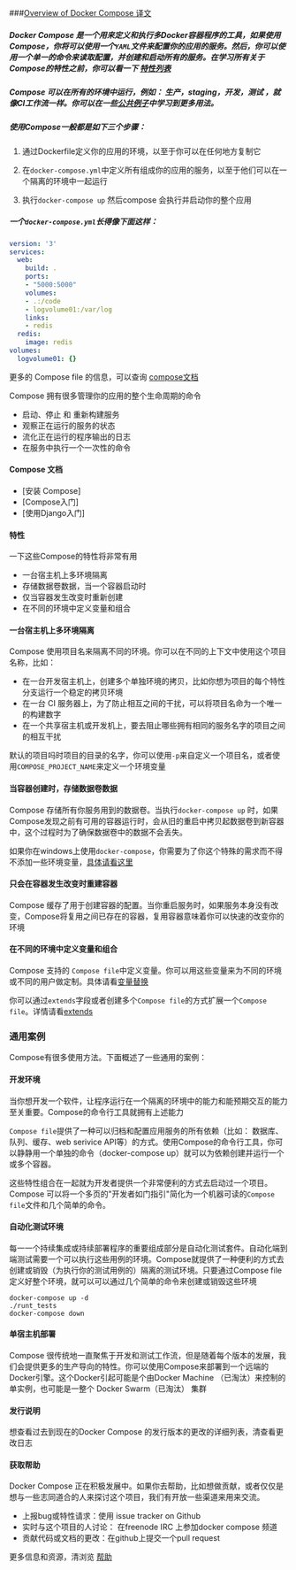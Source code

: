 ###[Overview of Docker Compose 译文](https://docs.docker.com/compose/)



##### Docker Compose 是一个用来定义和执行多Docker容器程序的工具，如果使用Compose，你将可以使用一个`YAML`文件来配置你的应用的服务。然后，你可以使用一个单一的命令来读取配置，并创建和启动所有的服务。在学习所有关于Compose的特性之前，你可以看一下 [特性列表](https://docs.docker.com/compose/#features)



##### Compose 可以在所有的环境中运行，例如： 生产，staging，开发，测试 ，就像CI工作流一样。你可以在一些[公共例子](https://docs.docker.com/compose/#common-use-cases)中学习到更多用法。

##### 使用Compose一般都是如下三个步骤：

1. 通过Dockerfile定义你的应用的环境，以至于你可以在任何地方复制它

2. 在`docker-compose.yml`中定义所有组成你的应用的服务，以至于他们可以在一个隔离的环境中一起运行
3. 执行`docker-compose up` 然后compose 会执行并启动你的整个应用



##### 一个`docker-compose.yml`长得像下面这样：

```yaml
version: '3'
services:
  web:
    build: .
    ports:
    - "5000:5000"
    volumes:
    - .:/code
    - logvolume01:/var/log
    links:
    - redis
  redis:
    image: redis
volumes:
  logvolume01: {}
```

更多的 Compose file 的信息，可以查询 [compose文档](https://docs.docker.com/compose/compose-file/)



Compose 拥有很多管理你的应用的整个生命周期的命令

- 启动、停止 和 重新构建服务
- 观察正在运行的服务的状态
- 流化正在运行的程序输出的日志
- 在服务中执行一个一次性的命令



#### Compose 文档

- [安装 Compose]
- [Compose入门]
- [使用Django入门]



#### 特性

一下这些Compose的特性将非常有用

- 一台宿主机上多环境隔离
- 存储数据卷数据，当一个容器启动时
- 仅当容器发生改变时重新创建
- 在不同的环境中定义变量和组合



#### 一台宿主机上多环境隔离

Compose 使用项目名来隔离不同的环境。你可以在不同的上下文中使用这个项目名称，比如：

- 在一台开发宿主机上，创建多个单独环境的拷贝，比如你想为项目的每个特性分支运行一个稳定的拷贝环境
- 在一台 CI 服务器上，为了防止相互之间的干扰，可以将项目名命为一个唯一的构建数字
- 在一个共享宿主机或开发机上，要去阻止哪些拥有相同的服务名字的项目之间的相互干扰



默认的项目吗时项目的目录的名字，你可以使用`-p`来自定义一个项目名，或者使用`COMPOSE_PROJECT_NAME`来定义一个环境变量



#### 当容器创建时，存储数据卷数据

Compose 存储所有你服务用到的数据卷。当执行`docker-compose up` 时，如果Compose发现之前有可用的容器运行时，会从旧的重启中拷贝起数据卷到新容器中，这个过程时为了确保数据卷中的数据不会丢失。

如果你在windows上使用`docker-compose`，你需要为了你这个特殊的需求而不得不添加一些环境变量，[具体请看这里](https://docs.docker.com/compose/reference/envvars/)



#### 只会在容器发生改变时重建容器

Compose 缓存了用于创建容器的配置。当你重启服务时，如果服务本身没有改变，Compose将复用之间已存在的容器，复用容器意味着你可以快速的改变你的环境



#### 在不同的环境中定义变量和组合

Compose 支持的 `Compose file`中定义变量。你可以用这些变量来为不同的环境或不同的用户做定制。具体请看[变量替换](https://docs.docker.com/compose/reference/envvars/)



你可以通过`extends`字段或者创建多个`Compose file`的方式扩展一个`Compose file`。详情请看[extends](https://docs.docker.com/compose/extends/)



### 通用案例

Compose有很多使用方法。下面概述了一些通用的案例：

#### 开发环境

当你想开发一个软件，让程序运行在一个隔离的环境中的能力和能预期交互的能力至关重要。Compose的命令行工具就拥有上述能力

`Compose file`提供了一种可以归档和配置应用服务的所有依赖（比如： 数据库、队列、缓存、web serivice API等）的方式。使用Compose的命令行工具，你可以静静用一个单独的命令（docker-compose up）就可以为依赖创建并运行一个或多个容器。

这些特性组合在一起就为开发者提供一个非常便利的方式去启动过一个项目。Compose 可以将一个多页的"开发者如门指引"简化为一个机器可读的`Compose file`文件和几个简单的命令。



#### 自动化测试环境

每一一个持续集成或持续部署程序的重要组成部分是自动化测试套件。自动化端到端测试需要一个可以执行这些用例的环境。Compose就提供了一种便利的方式去创建或销毁（为执行你的测试用例的）隔离的测试环境。只要通过Compose file定义好整个环境，就可以可以通过几个简单的命令来创建或销毁这些环境

```shell
docker-compose up -d
./runt_tests
docker-compose down
```



#### 单宿主机部署

Compose 很传统地一直聚焦于开发和测试工作流，但是随着每个版本的发展，我们会提供更多的生产导向的特性。你可以使用Compose来部署到一个远端的Docker引擎。这个Docker引起可能是个由Docker Machine （已淘汰）来控制的单实例，也可能是一整个 Docker Swarm（已淘汰） 集群



#### 发行说明

想查看过去到现在的Docker Compose 的发行版本的更改的详细列表，清查看更改日志



#### 获取帮助

Docker Compose 正在积极发展中。如果你去帮助，比如想做贡献，或者仅仅是想与一些志同道合的人来探讨这个项目，我们有开放一些渠道来用来交流。

- 上报bug或特性请求：使用 issue tracker on Github
- 实时与这个项目的人讨论： 在freenode IRC 上参加docker compose 频道
- 贡献代码或文档的更改：在github上提交一个pull request



更多信息和资源，清浏览 [帮助](https://docs.docker.com/opensource/)

